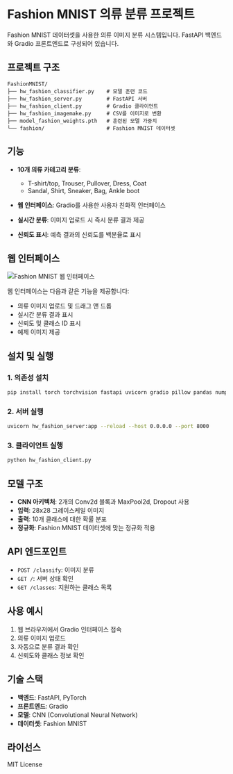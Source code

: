 # Fashion MNIST 의류 분류 프로젝트

Fashion MNIST 데이터셋을 사용한 의류 이미지 분류 시스템입니다. FastAPI 백엔드와 Gradio 프론트엔드로 구성되어 있습니다.

## 프로젝트 구조

```
FashionMNIST/
├── hw_fashion_classifier.py    # 모델 훈련 코드
├── hw_fashion_server.py        # FastAPI 서버
├── hw_fashion_client.py        # Gradio 클라이언트
├── hw_fashion_imagemake.py     # CSV를 이미지로 변환
├── model_fashion_weights.pth   # 훈련된 모델 가중치
└── fashion/                    # Fashion MNIST 데이터셋
```

## 기능

- **10개 의류 카테고리 분류**:

  - T-shirt/top, Trouser, Pullover, Dress, Coat
  - Sandal, Shirt, Sneaker, Bag, Ankle boot

- **웹 인터페이스**: Gradio를 사용한 사용자 친화적 인터페이스
- **실시간 분류**: 이미지 업로드 시 즉시 분류 결과 제공
- **신뢰도 표시**: 예측 결과의 신뢰도를 백분율로 표시

## 웹 인터페이스

![Fashion MNIST 웹 인터페이스](https://github.com/pigg4949/HW_fashionMNIST/assets/your-username/fashion-mnist-interface.png)

웹 인터페이스는 다음과 같은 기능을 제공합니다:

- 의류 이미지 업로드 및 드래그 앤 드롭
- 실시간 분류 결과 표시
- 신뢰도 및 클래스 ID 표시
- 예제 이미지 제공

## 설치 및 실행

### 1. 의존성 설치

```bash
pip install torch torchvision fastapi uvicorn gradio pillow pandas numpy
```

### 2. 서버 실행

```bash
uvicorn hw_fashion_server:app --reload --host 0.0.0.0 --port 8000
```

### 3. 클라이언트 실행

```bash
python hw_fashion_client.py
```

## 모델 구조

- **CNN 아키텍처**: 2개의 Conv2d 블록과 MaxPool2d, Dropout 사용
- **입력**: 28x28 그레이스케일 이미지
- **출력**: 10개 클래스에 대한 확률 분포
- **정규화**: Fashion MNIST 데이터셋에 맞는 정규화 적용

## API 엔드포인트

- `POST /classify`: 이미지 분류
- `GET /`: 서버 상태 확인
- `GET /classes`: 지원하는 클래스 목록

## 사용 예시

1. 웹 브라우저에서 Gradio 인터페이스 접속
2. 의류 이미지 업로드
3. 자동으로 분류 결과 확인
4. 신뢰도와 클래스 정보 확인

## 기술 스택

- **백엔드**: FastAPI, PyTorch
- **프론트엔드**: Gradio
- **모델**: CNN (Convolutional Neural Network)
- **데이터셋**: Fashion MNIST

## 라이선스

MIT License
